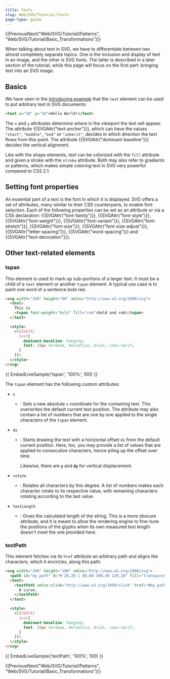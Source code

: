 ```yaml
---
title: Texts
slug: Web/SVG/Tutorial/Texts
page-type: guide
---
```




{{PreviousNext("Web/SVG/Tutorial/Patterns", "Web/SVG/Tutorial/Basic_Transformations")}}

When talking about text in SVG, we have to differentiate between two almost completely separate topics. One is the inclusion and display of text in an image, and the other is SVG fonts. The latter is described in a later section of the tutorial, while this page will focus on the first part: bringing text into an SVG image.

## Basics

We have seen in the [introducing example](/Web/SVG/Tutorial/Getting_Started) that the `text` element can be used to put arbitrary text in SVG documents:

```xml
<text x="10" y="10">Hello World!</text>
```

The `x` and `y` attributes determine where in the viewport the text will appear. The attribute {{SVGAttr("text-anchor")}}, which can have the values `"start"`, `"middle"`, `"end"` or `"inherit"`, decides in which direction the text flows from this point. The attribute {{SVGAttr("dominant-baseline")}} decides the vertical alignment.

Like with the shape elements, text can be colorized with the `fill` attribute and given a stroke with the `stroke` attribute. Both may also refer to gradients or patterns, which makes simple coloring text in SVG very powerful compared to CSS 2.1.

## Setting font properties

An essential part of a text is the font in which it is displayed. SVG offers a set of attributes, many similar to their CSS counterparts, to enable font selection. Each of the following properties can be set as an attribute or via a CSS declaration: {{SVGAttr("font-family")}}, {{SVGAttr("font-style")}}, {{SVGAttr("font-weight")}}, {{SVGAttr("font-variant")}}, {{SVGAttr("font-stretch")}}, {{SVGAttr("font-size")}}, {{SVGAttr("font-size-adjust")}}, {{SVGAttr("letter-spacing")}}, {{SVGAttr("word-spacing")}} and {{SVGAttr("text-decoration")}}.

## Other text-related elements

### tspan

This element is used to mark up sub-portions of a larger text. It must be a child of a `text` element or another `tspan` element. A typical use case is to paint one word of a sentence bold red.

```html
<svg width="350" height="60" xmlns="http://www.w3.org/2000/svg">
  <text>
    This is
    <tspan font-weight="bold" fill="red">bold and red</tspan>
  </text>

  <style>
    <![CDATA[
      text{
        dominant-baseline: hanging;
        font: 28px Verdana, Helvetica, Arial, sans-serif;
      }
    ]]>
  </style>
</svg>
```

{{ EmbedLiveSample('tspan', '100%', 100) }}

The `tspan` element has the following custom attributes:

- `x`
  - : Sets a new absolute `x` coordinate for the containing text. This overwrites the default current text position. The attribute may also contain a list of numbers that are one by one applied to the single characters of the `tspan` element.
- `dx`

  - : Starts drawing the text with a horizontal offset `dx` from the default current position. Here, too, you may provide a list of values that are applied to consecutive characters, hence piling up the offset over time.

    Likewise, there are **`y`** and **`dy`** for vertical displacement.

- `rotate`
  - : Rotates all characters by this degree. A list of numbers makes each character rotate to its respective value, with remaining characters rotating according to the last value.
- `textLength`
  - : Gives the calculated length of the string. This is a more obscure attribute, and it is meant to allow the rendering engine to fine-tune the positions of the glyphs when its own measured text length doesn't meet the one provided here.

### textPath

This element fetches via its `href` attribute an arbitrary path and aligns the characters, which it encircles, along this path:

```html
<svg width="200" height="100" xmlns="http://www.w3.org/2000/svg">
  <path id="my_path" d="M 20,20 C 80,60 100,40 120,20" fill="transparent" />
  <text>
    <textPath xmlns:xlink="http://www.w3.org/1999/xlink" href="#my_path">
      A curve.
    </textPath>
  </text>

  <style>
    <![CDATA[
      text{
        dominant-baseline: hanging;
        font: 28px Verdana, Helvetica, Arial, sans-serif;
      }
    ]]>
  </style>
</svg>
```

{{ EmbedLiveSample('textPath', '100%', 100) }}

{{PreviousNext("Web/SVG/Tutorial/Patterns", "Web/SVG/Tutorial/Basic_Transformations")}}

